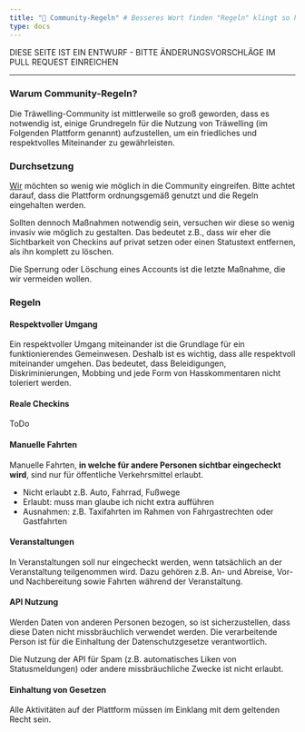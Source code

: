 ```yaml
---
title: "📜 Community-Regeln" # Besseres Wort finden "Regeln" klingt so hart und unfreundlich
type: docs
---
```


DIESE SEITE IST EIN ENTWURF - BITTE ÄNDERUNGSVORSCHLÄGE IM PULL REQUEST EINREICHEN

-------------

### Warum Community-Regeln?

Die Träwelling-Community ist mittlerweile so groß geworden, dass es notwendig ist, einige Grundregeln für die Nutzung
von Träwelling (im Folgenden Plattform genannt) aufzustellen, um ein friedliches und respektvolles Miteinander zu
gewährleisten.

### Durchsetzung

[Wir](/governance/team) möchten so wenig wie möglich in die Community eingreifen.
Bitte achtet darauf, dass die Plattform ordnungsgemäß genutzt und die Regeln eingehalten werden.

Sollten dennoch Maßnahmen notwendig sein, versuchen wir diese so wenig invasiv wie möglich zu gestalten.
Das bedeutet z.B., dass wir eher die Sichtbarkeit von Checkins auf privat setzen oder einen Statustext entfernen,
als ihn komplett zu löschen.

Die Sperrung oder Löschung eines Accounts ist die letzte Maßnahme, die wir vermeiden wollen.

### Regeln

#### Respektvoller Umgang

Ein respektvoller Umgang miteinander ist die Grundlage für ein funktionierendes Gemeinwesen.
Deshalb ist es wichtig, dass alle respektvoll miteinander umgehen.
Das bedeutet, dass Beleidigungen, Diskriminierungen, Mobbing und jede Form von Hasskommentaren nicht toleriert werden.

#### Reale Checkins

ToDo

#### Manuelle Fahrten

Manuelle Fahrten, **in welche für andere Personen sichtbar eingecheckt wird**, sind nur für öffentliche Verkehrsmittel
erlaubt.

- Nicht erlaubt z.B. Auto, Fahrrad, Fußwege
- Erlaubt: muss man glaube ich nicht extra aufführen
- Ausnahmen: z.B. Taxifahrten im Rahmen von Fahrgastrechten oder Gastfahrten

#### Veranstaltungen

In Veranstaltungen soll nur eingecheckt werden, wenn tatsächlich an der Veranstaltung teilgenommen wird.
Dazu gehören z.B. An- und Abreise, Vor- und Nachbereitung sowie Fahrten während der Veranstaltung.

#### API Nutzung

Werden Daten von anderen Personen bezogen, so ist sicherzustellen, dass diese Daten nicht missbräuchlich verwendet
werden.
Die verarbeitende Person ist für die Einhaltung der Datenschutzgesetze verantwortlich.

Die Nutzung der API für Spam (z.B. automatisches Liken von Statusmeldungen) oder andere missbräuchliche Zwecke ist nicht
erlaubt.

#### Einhaltung von Gesetzen

<!-- Geltende Gesetze wo? Pauschal deutschland? Internationale User? -->
Alle Aktivitäten auf der Plattform müssen im Einklang mit dem geltenden Recht sein.

